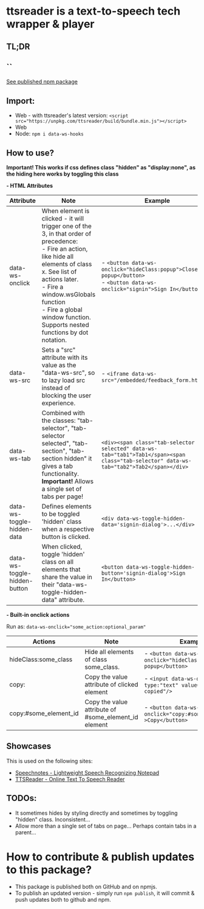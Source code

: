 # ttsreader is a text-to-speech tech wrapper & player

## TL;DR
## ``



[See published npm package](https://www.npmjs.com/package/ttsreader-engine)

## Import:

- Web - with ttsreader's latest version: `<script src="https://unpkg.com/ttsreader/build/bundle.min.js"></script>`
- Web 
- Node: `npm i data-ws-hooks`

## How to use?

**Important! This works if css defines class "hidden" as "display:none", as the hiding here works by toggling this class**

**- HTML Attributes**

| Attribute                    | Note                                                                                                                                                                                                                                                                                            | Example                                                                                                                                  |
|------------------------------|-------------------------------------------------------------------------------------------------------------------------------------------------------------------------------------------------------------------------------------------------------------------------------------------------|------------------------------------------------------------------------------------------------------------------------------------------|
| data-ws-onclick              | When element is clicked - it will trigger one of the 3, in that order of precedence: <br>- Fire an action, like hide all elements of class x. See list of actions later. <br>- Fire a window.wsGlobals function <br>- Fire a global window function. Supports nested functions by dot notation. | - `<button data-ws-onclick="hideClass:popup">Close popup</button>` <br> - `<button data-ws-onclick="signin">Sign In</button>`            |
| data-ws-src                  | Sets a "src" attribute with its value as the "data-ws-src", so to lazy load src instead of blocking the user experience.                                                                                                                                                                        | - `<iframe data-ws-src="/embedded/feedback_form.html"/>`                                                                                 |
| data-ws-tab                  | Combined with the classes: "tab-selector", "tab-selector selected", "tab-section", "tab-section hidden" it gives a tab functionality.  <br>**Important!** Allows a single set of tabs per page!                                                                                                 | `<div><span class="tab-selector selected" data-ws-tab="tab1">Tab1</span><span class="tab-selector" data-ws-tab="tab2">Tab2</span></div>` |
| data-ws-toggle-hidden-data   | Defines elements to be toggled 'hidden' class when a respective button is clicked.                                                                                                                                                                                                              | `<div data-ws-toggle-hidden-data='signin-dialog'>...</div>`                                                                              |
| data-ws-toggle-hidden-button | When clicked, toggle 'hidden' class on all elements that share the value in their "data-ws-toggle-hidden-data" attribute.                                                                                                                                                                       | `<button data-ws-toggle-hidden-button='signin-dialog'>Sign In</button>`                                                                  |


**- Built-in onclick actions**

Run as:
`data-ws-onclick="some_action:optional_param"`

| Actions               | Note                                                 | Example                                                                    |
|-----------------------|------------------------------------------------------|----------------------------------------------------------------------------|
| hideClass:some_class  | Hide all elements of class some_class.               | - `<button data-ws-onclick="hideClass:popup">Close popup</button>`         |
| copy:                 | Copy the value attribute of clicked element          | - `<input data-ws-onclick="copy" type:"text" value="this will be copied"/>` |
| copy:#some_element_id | Copy the value attribute of #some_element_id element | - `<button data-ws-onclick="copy:#some_element_id" >Copy</button>`         |


## Showcases

This is used on the following sites:
- [Speechnotes - Lightweight Speech Recognizing Notepad](https://speechnotes.co/)
- [TTSReader - Online Text To Speech Reader](https://ttsreader.com/)

## TODOs:

- It sometimes hides by styling directly and sometimes by toggling "hidden" class. Inconsistent...
- Allow more than a single set of tabs on page... Perhaps contain tabs in a parent... 

# How to contribute & publish updates to this package?
- This package is published both on GitHub and on npmjs.
- To publish an updated version - simply run `npm publish`, it will commit & push updates both to github and npm.

